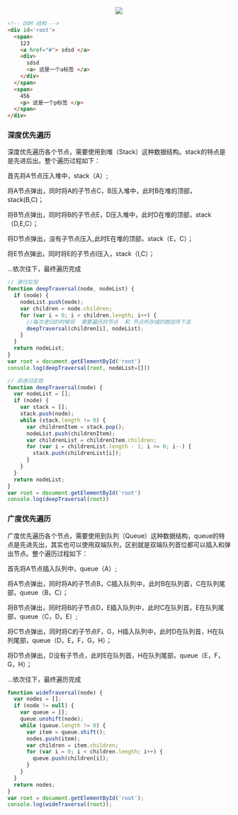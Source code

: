 <div align=center>

![](http://dl2.iteye.com/upload/attachment/0103/9474/57a92b80-46e5-310b-ba10-85150ceda744.jpg)

</div>

```html
<!-- DOM 结构 -->
<div id='root'>
  <span>
    123
    <a href="#"> sdsd </a>
    <div>
      sdsd
      <a> 这是一个a标签 </a>
    </div>
  </span>
  <span>
    456
    <p> 这是一个p标签 </p>
  </span>
</div>
```

### 深度优先遍历

深度优先遍历各个节点，需要使用到堆（Stack）这种数据结构。stack的特点是是先进后出。整个遍历过程如下：

首先将A节点压入堆中，stack（A）;

将A节点弹出，同时将A的子节点C，B压入堆中，此时B在堆的顶部，stack(B,C)；

将B节点弹出，同时将B的子节点E，D压入堆中，此时D在堆的顶部，stack（D,E,C）；

将D节点弹出，没有子节点压入,此时E在堆的顶部，stack（E，C）；

将E节点弹出，同时将E的子节点I压入，stack（I,C）；

...依次往下，最终遍历完成

```javascript
// 递归实现
function deepTraversal(node, nodeList) {
  if (node) {
    nodeList.push(node);
    var children = node.children;
    for (var i = 0; i < children.length; i++) {
      //每次递归的时候将  需要遍历的节点  和 节点所存储的数组传下去
      deepTraversal(children[i], nodeList);
    }
  }
  return nodeList;
}
var root = document.getElementById('root')
console.log(deepTraversal(root, nodeList=[]))

// 非递归实现
function deepTraversal(node) {
  var nodeList = [];
  if (node) {
    var stack = [];
    stack.push(node);
    while (stack.length != 0) {
      var childrenItem = stack.pop();
      nodeList.push(childrenItem);
      var childrenList = childrenItem.children;
      for (var i = childrenList.length - 1; i >= 0; i--) {
        stack.push(childrenList[i]);
      }
    }
  }
  return nodeList;
}
var root = document.getElementById('root')
console.log(deepTraversal(root))
```

### 广度优先遍历

广度优先遍历各个节点，需要使用到队列（Queue）这种数据结构，queue的特点是先进先出，其实也可以使用双端队列，区别就是双端队列首位都可以插入和弹出节点。整个遍历过程如下：

首先将A节点插入队列中，queue（A）;

将A节点弹出，同时将A的子节点B，C插入队列中，此时B在队列首，C在队列尾部，queue（B，C）；

将B节点弹出，同时将B的子节点D，E插入队列中，此时C在队列首，E在队列尾部，queue（C，D，E）;

将C节点弹出，同时将C的子节点F，G，H插入队列中，此时D在队列首，H在队列尾部，queue（D，E，F，G，H）；

将D节点弹出，D没有子节点，此时E在队列首，H在队列尾部，queue（E，F，G，H）；

...依次往下，最终遍历完成

```javascript
function wideTraversal(node) {
  var nodes = [];
  if (node != null) {
    var queue = [];
    queue.unshift(node);
    while (queue.length != 0) {
      var item = queue.shift();
      nodes.push(item);
      var children = item.children;
      for (var i = 0; i < children.length; i++) {
        queue.push(children[i]);
      }
    }
  }
  return nodes;
}
var root = document.getElementById('root');
console.log(wideTraversal(root));
```
